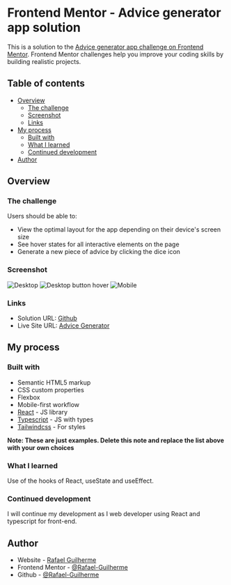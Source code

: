 # Frontend Mentor - Advice generator app solution

This is a solution to the [Advice generator app challenge on Frontend Mentor](https://www.frontendmentor.io/challenges/advice-generator-app-QdUG-13db). Frontend Mentor challenges help you improve your coding skills by building realistic projects.

## Table of contents

- [Overview](#overview)
  - [The challenge](#the-challenge)
  - [Screenshot](#screenshot)
  - [Links](#links)
- [My process](#my-process)
  - [Built with](#built-with)
  - [What I learned](#what-i-learned)
  - [Continued development](#continued-development)
- [Author](#author)


## Overview

### The challenge

Users should be able to:

- View the optimal layout for the app depending on their device's screen size
- See hover states for all interactive elements on the page
- Generate a new piece of advice by clicking the dice icon

### Screenshot

![Desktop](./advice_generator/src/assets/images/desktop.png)
![Desktop button hover](./advice_generator/src/assets/images/desktop_hover.png)
![Mobile](./advice_generator/src/assets/images/mobile.png)


### Links

- Solution URL: [Github](https://github.com/Rafael-Guilherme/Advice_generator_app)
- Live Site URL: [Advice Generator](https://advice-generator-by-rafael.netlify.app/)

## My process

### Built with

- Semantic HTML5 markup
- CSS custom properties
- Flexbox
- Mobile-first workflow
- [React](https://reactjs.org/) - JS library
- [Typescript](https://www.typescriptlang.org/) - JS with types
- [Tailwindcss](https://tailwindcss.com/) - For styles

**Note: These are just examples. Delete this note and replace the list above with your own choices**

### What I learned

Use of the hooks of React, useState and useEffect.


### Continued development

I will continue my development as I web developer using React and typescript for front-end.

## Author

- Website - [Rafael Guilherme](https://rafaelg-portfolio.netlify.app/)
- Frontend Mentor - [@Rafael-Guilherme](https://www.frontendmentor.io/profile/Rafael-Guilherme)
- Github - [@Rafael-Guilherme](https://github.com/Rafael-Guilherme)

